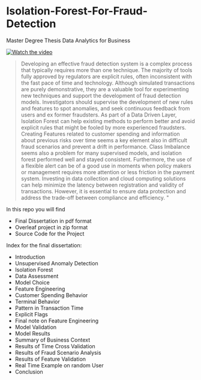 # Isolation-Forest-For-Fraud-Detection
Master Degree Thesis Data Analytics for Business

[![Watch the video](https://i.imgur.com/vKb2F1B.png)](https://www.canva.com/design/DAFfN4hvlLU/KiUbNj0bft8UXolw-h3BOg/view)

> Developing an effective fraud detection system is a complex process that
> typically requires more than one technique. The majority of tools fully approved
> by regulators are explicit rules, often inconsistent with the fast pace of time and
> technology. Although simulated transactions are purely demonstrative, they are
> a valuable tool for experimenting new techniques and support the development
> of fraud detection models. Investigators should supervise the development
> of new rules and features to spot anomalies, and seek continuous feedback
> from users and ex former fraudsters. As part of a Data Driven Layer, Isolation
> Forest can help existing methods to perform better and avoid explicit rules that
> might be fooled by more experienced fraudsters. Creating Features related to
> customer spending and information about previous risks over time seems a key
> element also in difficult fraud scenarios and prevent a drift in performance. Class
> Imbalance seems also a problem for many supervised models, and isolation
> forest performed well and stayed consistent. Furthermore, the use of a flexible
> alert can be of a good use in moments when policy makers or management
> requires more attention or less friction in the payment system. Investing in data
> collection and cloud computing solutions can help minimize the latency between
> registration and validity of transactions. However, it is essential to ensure data
> protection and address the trade-off between compliance and efficiency.
"

In this repo you will find
- Final Dissertation in pdf format
- Overleaf project in zip format
- Source Code for the Project

Index for the final dissertation:
  * Introduction 
  * Unsupervised Anomaly Detection 
  * Isolation Forest 
  * Data Assessment
  * Model Choice
  * Feature Engineering 
  * Customer Spending Behavior
  * Terminal Behavior
  * Pattern in Transaction Time
  * Explicit Flags
  * Final note on Feature Engineering
  * Model Validation
  * Model Results 
  * Summary of Business Context 
  * Results of Time Cross Validation
  * Results of Fraud Scenario Analysis
  * Results of Feature Validation
  * Real Time Example on random User
  * Conclusion

